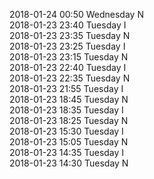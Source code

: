 2018-01-24 00:50 Wednesday  N  
2018-01-23 23:40 Tuesday  I  
2018-01-23 23:35 Tuesday  N  
2018-01-23 23:25 Tuesday  I  
2018-01-23 23:15 Tuesday  N  
2018-01-23 22:40 Tuesday  I  
2018-01-23 22:35 Tuesday  N  
2018-01-23 21:55 Tuesday  I  
2018-01-23 18:45 Tuesday  N  
2018-01-23 18:35 Tuesday  I  
2018-01-23 18:25 Tuesday  N  
2018-01-23 15:30 Tuesday  I  
2018-01-23 15:05 Tuesday  N  
2018-01-23 14:35 Tuesday  I  
2018-01-23 14:30 Tuesday  N  
